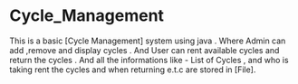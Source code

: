# Cycle_Management
This is a basic [Cycle Management] system using java . Where Admin can add ,remove and display cycles . And User can rent available cycles and return the cycles . And all the informations like - List of Cycles , and who is taking rent the cycles and when  returning e.t.c are stored in  [File].
